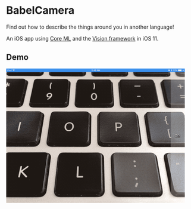 # BabelCamera

Find out how to describe the things around you in another language!

An iOS app using [Core ML](https://developer.apple.com/documentation/coreml) and the [Vision framework](https://developer.apple.com/documentation/vision) in iOS 11.

## Demo

![BabelCamera demo gif](https://github.com/AcroMace/BabelCamera/raw/master/Demo.gif)
